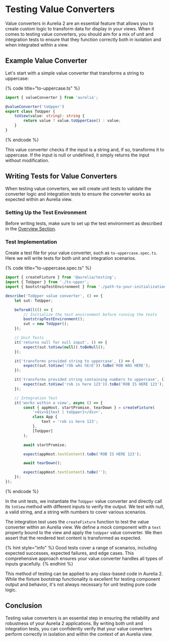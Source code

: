 # Testing Value Converters

Value converters in Aurelia 2 are an essential feature that allows you to create custom logic to transform data for display in your views. When it comes to testing value converters, you should aim for a mix of unit and integration tests to ensure that they function correctly both in isolation and when integrated within a view.

## Example Value Converter

Let's start with a simple value converter that transforms a string to uppercase:

{% code title="to-uppercase.ts" %}
```typescript
import { valueConverter } from 'aurelia';

@valueConverter('toUpper')
export class ToUpper {
    toView(value: string): string {
        return value ? value.toUpperCase() : value;
    }
}
```
{% endcode %}

This value converter checks if the input is a string and, if so, transforms it to uppercase. If the input is null or undefined, it simply returns the input without modification.

## Writing Tests for Value Converters

When testing value converters, we will create unit tests to validate the converter logic and integration tests to ensure the converter works as expected within an Aurelia view.

### Setting Up the Test Environment

Before writing tests, make sure to set up the test environment as described in the [Overview Section](developer-guides/testing/overview.md).

### Test Implementation

Create a test file for your value converter, such as `to-uppercase.spec.ts`. Here we will write tests for both unit and integration scenarios.

{% code title="to-uppercase.spec.ts" %}
```typescript
import { createFixture } from '@aurelia/testing';
import { ToUpper } from './to-upper';
import { bootstrapTestEnvironment } from './path-to-your-initialization-code';

describe('ToUpper value converter', () => {
    let sut: ToUpper;

    beforeAll(() => {
        // Initialize the test environment before running the tests
        bootstrapTestEnvironment();
        sut = new ToUpper();
    });

    // Unit Tests
    it('returns null for null input', () => {
        expect(sut.toView(null)).toBeNull();
    });

    it('transforms provided string to uppercase', () => {
        expect(sut.toView('rOb wAs hErE')).toBe('ROB WAS HERE');
    });

    it('transforms provided string containing numbers to uppercase', () => {
        expect(sut.toView('rob is here 123')).toBe('ROB IS HERE 123');
    });

    // Integration Test
    it('works within a view', async () => {
        const { appHost, startPromise, tearDown } = createFixture(
            '<div>${text | toUpper}</div>',
            class App {
                text = 'rob is here 123';
            },
            [ToUpper]
        );

        await startPromise;

        expect(appHost.textContent).toBe('ROB IS HERE 123');

        await tearDown();

        expect(appHost.textContent).toBe('');
    });
});
```
{% endcode %}

In the unit tests, we instantiate the `ToUpper` value converter and directly call its `toView` method with different inputs to verify the output. We test with null, a valid string, and a string with numbers to cover various scenarios.

The integration test uses the `createFixture` function to test the value converter within an Aurelia view. We define a mock component with a `text` property bound to the view and apply the `toUpper` value converter. We then assert that the rendered text content is transformed as expected.

{% hint style="info" %}
Good tests cover a range of scenarios, including expected successes, expected failures, and edge cases. This comprehensive approach ensures your value converter handles all types of inputs gracefully.
{% endhint %}

This method of testing can be applied to any class-based code in Aurelia 2. While the fixture bootstrap functionality is excellent for testing component output and behavior, it's not always necessary for unit testing pure code logic.

## Conclusion

Testing value converters is an essential step in ensuring the reliability and robustness of your Aurelia 2 applications. By writing both unit and integration tests, you can confidently verify that your value converters perform correctly in isolation and within the context of an Aurelia view.
